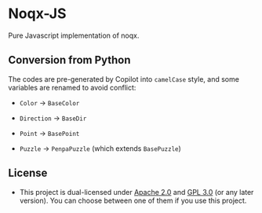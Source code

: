 # Noqx-JS

Pure Javascript implementation of noqx.

## Conversion from Python

The codes are pre-generated by Copilot into `camelCase` style, and some variables are renamed to avoid conflict:

- `Color` -> `BaseColor`

- `Direction` -> `BaseDir`

- `Point` -> `BasePoint`

- `Puzzle` -> `PenpaPuzzle` (which extends `BasePuzzle`)

## License

- This project is dual-licensed under [Apache 2.0](./LICENSE.APACHE) and [GPL 3.0](./LICENSE.GPL) (or any later version). You can choose between one of them if you use this project.
